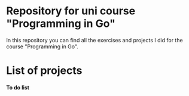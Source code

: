 # Repository for uni course "Programming in Go"

In this repository you can find all the exercises and projects I did for the course "Programming in Go".

# List of projects

#### To do list

